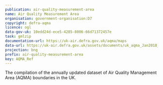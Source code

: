 ```yaml
---
publication: air-quality-measurement-area
name: Air Quality Measurement Area
organisation: government-organisation:D7
copyright: defra-aqma
licence: ogl
data-gov-uk: 10edd24d-ece5-4285-8006-66d71372457e
task: gmlzip
documentation-url: https://uk-air.defra.gov.uk/aqma/maps
data-url: https://uk-air.defra.gov.uk/assets/documents/uk_aqma_Jan2018_FINAL.zip
projection: bng
prefix: air-quality-measurement-area
key: AQMA_Ref
---
```


The compilation of the annually updated dataset of Air Quality Management Area (AQMA) boundaries in the UK.
